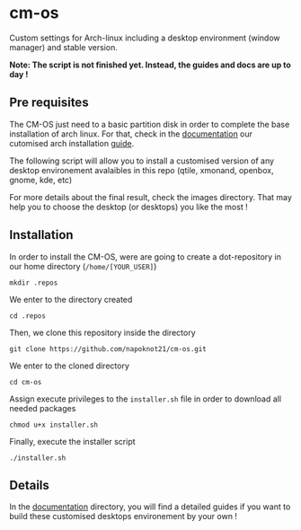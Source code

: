 # cm-os
Custom settings for Arch-linux including a desktop environment (window manager) and stable version.

**Note: The script is not finished yet. Instead, the guides and docs are up to day !**

## Pre requisites
The CM-OS just need to a basic partition disk in order to complete the base installation of arch linux. For that, check in the [documentation](./documentation) our cutomised arch installation [guide](./documentation/archLinuxInstallationGuide.md).

The following script will allow you to install a customised version of any desktop environement avalaibles in this repo (qtile, xmonand, openbox, gnome, kde, etc)

For more details about the final result, check the images directory. That may help you to choose the desktop (or desktops) you like the most ! 


## Installation 
In order to install the CM-OS, were are going to create a dot-repository in our home directory (```/home/[YOUR_USER]```)
```
mkdir .repos
```
We enter to the directory created
```
cd .repos
```
Then, we clone this repository inside the directory
```
git clone https://github.com/napoknot21/cm-os.git
```
We enter to the cloned directory
```
cd cm-os
```
Assign execute privileges to the ```installer.sh``` file in order to download all needed packages
```
chmod u+x installer.sh
```
Finally, execute the installer script
```
./installer.sh
```

## Details
In the [documentation](./documentation) directory, you will find a detailed guides if you want to build these customised desktops environement by your own !


